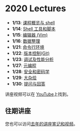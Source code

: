 # 2020 Lectures

- **1/13**: [课程概览与 shell](course-shell.md)
- **1/14**: [Shell 工具和脚本](shell-tools.md)
- **1/15**: [编辑器 (Vim)](editors.md)
- **1/16**: [数据整理](data-wrangling.md)
- **1/21**: [命令行环境](command-line.md)
- **1/22**: [版本控制(Git)](version-control.md)
- **1/23**: [调试及性能分析](debugging-profiling.md)
- **1/27**: [元编程](metaprogramming.md)
- **1/28**: [安全和密码学](security.md)
- **1/29**: [大杂烩](potpourri.md)
- **1/30**: [提问与回答](qa.md)

讲座视频可以在 [YouTube](https://www.youtube.com/playlist?list=PLyzOVJj3bHQuloKGG59rS43e29ro7I57J)上找到。

## 往期讲座

您也可以访问[去年的讲座笔记和视频](../../en/2019/index.md)。
